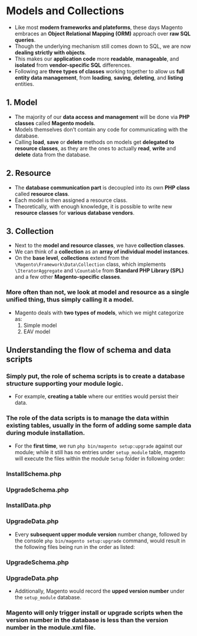 # Models and Collections
- Like most **modern frameworks and plateforms**, these days Magento embraces an **Object Relational Mapping (ORM)** approach over **raw SQL queries**.
- Though the underlying mechanism still comes down to SQL, we are now **dealing strictly with objects**.
- This makes our **application code** more **readable**, **manageable**, and **isolated** from **vendor-specific SQL** differences.
- Following are **three types of classes** working together to allow us **full entity data management**, from **loading**, **saving**, **deleting**, and **listing** entities.
## 1. Model
- The majority of our **data access and management** will be done via **PHP classes** called **Magento models**.
- Models themselves don't contain any code for communicating with the database.
- Calling **load**, **save** or **delete** methods on models get **delegated to resource classes**, as they are the ones to actually **read**, **write** and **delete** data from the database. 
## 2. Resource
- The **database communication part** is decoupled into its own **PHP class** called **resource class**.
- Each model is then assigned a resource class.
- Theoretically, with enough knowledge, it is possible to write new **resource classes** for **various database vendors**.
## 3. Collection
- Next to the **model and resource classes**, we have **collection classes**.
- We can think of a **collection** as an **array of individual model instances**.
- On the **base level**, **collections** extend from the `\Magento\Framework\Data\Collection` class, which implements `\IteratorAggregate` and `\Countable` from **Standard PHP Library (SPL)** and a few other **Magento-specific classes**.
### More often than not, we look at model and resource as a single unified thing, thus simply calling it a model.
- Magento deals with **two types of models**, which we might categorize as:
    1. Simple model
    2. EAV model
## Understanding the flow of schema and data scripts
### Simply put, the role of schema scripts is to create a database structure supporting your module logic.
- For example, **creating a table** where our entities would persist their data.
### The role of the data scripts is to manage the data within existing tables, usually in the form of adding some sample data during module installation.
- For the **first time**, we run `php bin/magento setup:upgrade` against our module; while it still has no entries under `setup_module` table, magento will execute the files within the module `Setup` folder in following order:
### InstallSchema.php
### UpgradeSchema.php
### InstallData.php
### UpgradeData.php
- Every **subsequent upper module version** number change, followed by the console `php bin/magento setup:upgrade` command, would result in the following files being run in the order as listed:
### UpgradeSchema.php
### UpgradeData.php
- Additionally, Magento would record the **upped version number** under the `setup_module` database.
### Magento will only trigger install or upgrade scripts when the version number in the database is less than the version number in the module.xml file.


